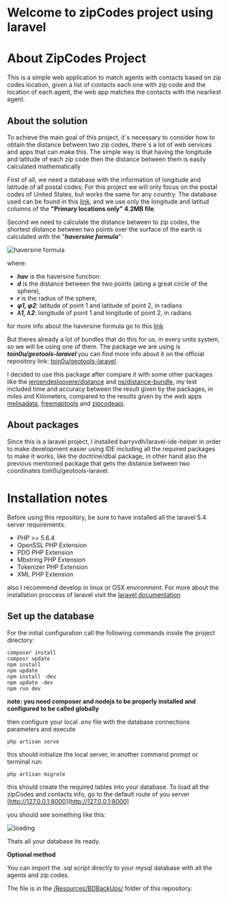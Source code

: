 

Welcome to zipCodes project using laravel
==============

About ZipCodes Project
==============

This is a simple web application to match agents with contacts based on zip codes location, given a list of contacts each one with zip code and the location of each agent, the web app matches the contacts with the nearliest agent.

## About the solution

To achieve the main goal of this project, it´s necessary to consider how to obtain the distance between two zip codes, there´s a lot of web services and apps that can make this. The simple way is that having the longitude and latitude of each zip code then the distance between them is easily calculated mathematically

First of all, we need a database with the information of longitude and latitude of all postal codes; For this project we will only focus on the postal codes of United States, but works the same for any country. The database used can be found in this [link](http://federalgovernmentzipcodes.us), and we use only the longitude and latitud columns of the __"Primary locations only" 4.2MB file__. 

Second we need to calculate the distance between to zip codes, the shortest distance between two points over the surface of the earth is calculated with the "__*haversine formula*__": 

![haversine formula](https://wikimedia.org/api/rest_v1/media/math/render/svg/47a496cca1b6d57e0ae7b462c1678660392d1057)

where: 
- __*hav*__ is the haversine function:
- __*d*__ is the distance between the two points (along a great circle of the sphere),
- __*r*__ is the radius of the sphere,
- __*φ1, φ2*__: latitude of point 1 and latitude of point 2, in radians
- __*λ1, λ2*__: longitude of point 1 and longitude of point 2, in radians

for more info about the haversine formula go to this [link](https://en.wikipedia.org/wiki/Haversine_formula)

But theres already a lot of bundles that do this for us, in every units system, so we will be using one of them.
The package we are using is __*toin0u/geotools-laravel*__ you can find more info about it on the official repository link:  [toin0u/geotools-laravel](https://github.com/toin0u/Geotools-laravel).

I decided to use this package after compare it with some other packages like the [jeroendesloovere/distance](https://github.com/jeroendesloovere/distance) and [ns/distance-bundle](https://github.com/NobletSolutions/DistanceBundle), my test included time and accuracy between the result given by the packages, in miles and Kilometers, compared to the results given by the web apps [melisadata](https://www.melisadata.com/lookups/zipdistance.app),  [freemaptools](https://www.freemaptools.com/distance-between-usa-zip-codes.htm) and [zipcodeapi](https://www.zipcodeapi.com/API#distance). 

## About packages

Since this is a laravel project, I installed barryvdh/laravel-ide-helper in order to make development easier using IDE including all the required packages to make it works, like the doctrine/dbal package, in other hand also the previous mentioned package that gets the distance between two coordinates toin0u/geotools-laravel.


Installation notes
==============

Before using this repository, be sure to have installed all the laravel 5.4 server requirements.
- PHP >= 5.6.4
- OpenSSL PHP Extension
- PDO PHP Extension
- Mbstring PHP Extension
- Tokenizer PHP Extension
- XML PHP Extension

also I recommend develop in linux or OSX environment.
For more about the installation proccess of laravel visit the [laravel documentation](https://laravel.com/docs/5.4/installation)

## Set up the database

For the initial configuration call the following commands inside the project directory: 

    composer install 
    composr update
    npm install 
    npm update
    npm install -dev
    npm update -dev
    npm run dev
    
__note: you need composer and nodejs to be properly installed and configured to be called globally__

then configure your local *.env* file with the database connections parameters and execute 
    
    php artisan serve
    
this should initialize the local server, in another command prompt or terminal run:

    php artisan migrate 

this should create the required tables into your database. To load all the zipCodes and contacts info, go to the default route of you server [http://127.0.0.1:8000](http://127.0.0.1:8000)

you should see something like this:

![loading](http://i.imgur.com/xNuzXAy.png)

Thats all your database its ready.

__Optional method__

You can import the .sql script directly to your mysql database with all the agents and zip codes.

The file is in the [/Resources/BDBackUps/](https://github.com/alponitnatsoc/ZipCodes-Laravel/tree/master/resources/bdbackups) folder of this repository.



